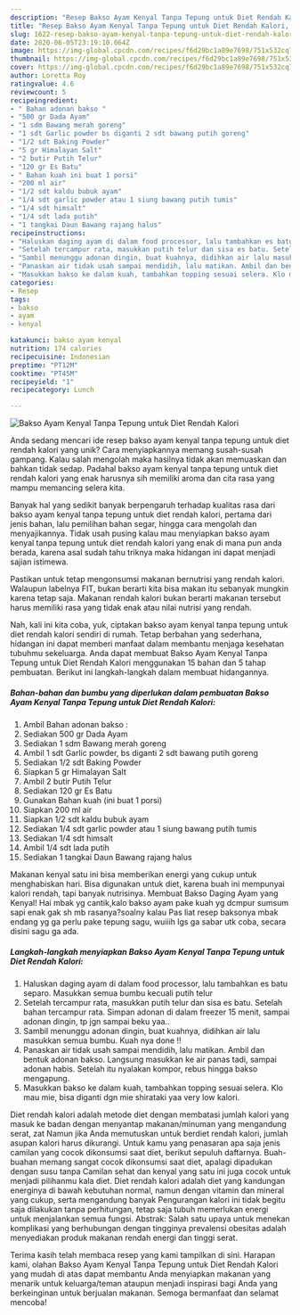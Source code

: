 ```yaml
---
description: "Resep Bakso Ayam Kenyal Tanpa Tepung untuk Diet Rendah Kalori, Menggugah Selera"
title: "Resep Bakso Ayam Kenyal Tanpa Tepung untuk Diet Rendah Kalori, Menggugah Selera"
slug: 1622-resep-bakso-ayam-kenyal-tanpa-tepung-untuk-diet-rendah-kalori-menggugah-selera
date: 2020-06-05T23:19:10.064Z
image: https://img-global.cpcdn.com/recipes/f6d29bc1a89e7698/751x532cq70/bakso-ayam-kenyal-tanpa-tepung-untuk-diet-rendah-kalori-foto-resep-utama.jpg
thumbnail: https://img-global.cpcdn.com/recipes/f6d29bc1a89e7698/751x532cq70/bakso-ayam-kenyal-tanpa-tepung-untuk-diet-rendah-kalori-foto-resep-utama.jpg
cover: https://img-global.cpcdn.com/recipes/f6d29bc1a89e7698/751x532cq70/bakso-ayam-kenyal-tanpa-tepung-untuk-diet-rendah-kalori-foto-resep-utama.jpg
author: Loretta Roy
ratingvalue: 4.6
reviewcount: 5
recipeingredient:
- " Bahan adonan bakso "
- "500 gr Dada Ayam"
- "1 sdm Bawang merah goreng"
- "1 sdt Garlic powder bs diganti 2 sdt bawang putih goreng"
- "1/2 sdt Baking Powder"
- "5 gr Himalayan Salt"
- "2 butir Putih Telur"
- "120 gr Es Batu"
- " Bahan kuah ini buat 1 porsi"
- "200 ml air"
- "1/2 sdt kaldu bubuk ayam"
- "1/4 sdt garlic powder atau 1 siung bawang putih tumis"
- "1/4 sdt himsalt"
- "1/4 sdt lada putih"
- "1 tangkai Daun Bawang rajang halus"
recipeinstructions:
- "Haluskan daging ayam di dalam food processor, lalu tambahkan es batu separo. Masukkan semua bumbu kecuali putih telur"
- "Setelah tercampur rata, masukkan putih telur dan sisa es batu. Setelah bahan tercampur rata. Simpan adonan di dalam freezer 15 menit, sampai adonan dingin, tp jgn sampai beku yaa.."
- "Sambil menunggu adonan dingin, buat kuahnya, didihkan air lalu masukkan semua bumbu. Kuah nya done !!"
- "Panaskan air tidak usah sampai mendidih, lalu matikan. Ambil dan bentuk adonan bakso. Langsung masukkan ke air panas tadi, sampai adonan habis. Setelah itu nyalakan kompor, rebus hingga bakso mengapung."
- "Masukkan bakso ke dalam kuah, tambahkan topping sesuai selera. Klo mau mie, bisa diganti dgn mie shirataki yaa very low kalori."
categories:
- Resep
tags:
- bakso
- ayam
- kenyal

katakunci: bakso ayam kenyal 
nutrition: 174 calories
recipecuisine: Indonesian
preptime: "PT12M"
cooktime: "PT45M"
recipeyield: "1"
recipecategory: Lunch

---
```



![Bakso Ayam Kenyal Tanpa Tepung untuk Diet Rendah Kalori](https://img-global.cpcdn.com/recipes/f6d29bc1a89e7698/751x532cq70/bakso-ayam-kenyal-tanpa-tepung-untuk-diet-rendah-kalori-foto-resep-utama.jpg)

Anda sedang mencari ide resep bakso ayam kenyal tanpa tepung untuk diet rendah kalori yang unik? Cara menyiapkannya memang susah-susah gampang. Kalau salah mengolah maka hasilnya tidak akan memuaskan dan bahkan tidak sedap. Padahal bakso ayam kenyal tanpa tepung untuk diet rendah kalori yang enak harusnya sih memiliki aroma dan cita rasa yang mampu memancing selera kita.

Banyak hal yang sedikit banyak berpengaruh terhadap kualitas rasa dari bakso ayam kenyal tanpa tepung untuk diet rendah kalori, pertama dari jenis bahan, lalu pemilihan bahan segar, hingga cara mengolah dan menyajikannya. Tidak usah pusing kalau mau menyiapkan bakso ayam kenyal tanpa tepung untuk diet rendah kalori yang enak di mana pun anda berada, karena asal sudah tahu triknya maka hidangan ini dapat menjadi sajian istimewa.

Pastikan untuk tetap mengonsumsi makanan bernutrisi yang rendah kalori. Walaupun labelnya FIT, bukan berarti kita bisa makan itu sebanyak mungkin karena tetap saja. Makanan rendah kalori bukan berarti makanan tersebut harus memiliki rasa yang tidak enak atau nilai nutrisi yang rendah.


Nah, kali ini kita coba, yuk, ciptakan bakso ayam kenyal tanpa tepung untuk diet rendah kalori sendiri di rumah. Tetap berbahan yang sederhana, hidangan ini dapat memberi manfaat dalam membantu menjaga kesehatan tubuhmu sekeluarga. Anda dapat membuat Bakso Ayam Kenyal Tanpa Tepung untuk Diet Rendah Kalori menggunakan 15 bahan dan 5 tahap pembuatan. Berikut ini langkah-langkah dalam membuat hidangannya.

<!--inarticleads1-->

##### Bahan-bahan dan bumbu yang diperlukan dalam pembuatan Bakso Ayam Kenyal Tanpa Tepung untuk Diet Rendah Kalori:

1. Ambil  Bahan adonan bakso :
1. Sediakan 500 gr Dada Ayam
1. Sediakan 1 sdm Bawang merah goreng
1. Ambil 1 sdt Garlic powder, bs diganti 2 sdt bawang putih goreng
1. Sediakan 1/2 sdt Baking Powder
1. Siapkan 5 gr Himalayan Salt
1. Ambil 2 butir Putih Telur
1. Sediakan 120 gr Es Batu
1. Gunakan  Bahan kuah (ini buat 1 porsi)
1. Siapkan 200 ml air
1. Siapkan 1/2 sdt kaldu bubuk ayam
1. Sediakan 1/4 sdt garlic powder atau 1 siung bawang putih tumis
1. Sediakan 1/4 sdt himsalt
1. Ambil 1/4 sdt lada putih
1. Sediakan 1 tangkai Daun Bawang rajang halus


Makanan kenyal satu ini bisa memberikan energi yang cukup untuk menghabiskan hari. Bisa digunakan untuk diet, karena buah ini mempunyai kalori rendah, tapi banyak nutrisinya. Membuat Bakso Daging Ayam yang Kenyal! Hai mbak yg cantik,kalo bakso ayam pake kuah yg dcmpur sumsum sapi enak gak sh mb rasanya?soalny kalau Pas liat resep baksonya mbak endang yg ga perlu pake tepung sagu, wuiiih lgs ga sabar utk coba, secara disini sagu ga ada. 

<!--inarticleads2-->

##### Langkah-langkah menyiapkan Bakso Ayam Kenyal Tanpa Tepung untuk Diet Rendah Kalori:

1. Haluskan daging ayam di dalam food processor, lalu tambahkan es batu separo. Masukkan semua bumbu kecuali putih telur
1. Setelah tercampur rata, masukkan putih telur dan sisa es batu. Setelah bahan tercampur rata. Simpan adonan di dalam freezer 15 menit, sampai adonan dingin, tp jgn sampai beku yaa..
1. Sambil menunggu adonan dingin, buat kuahnya, didihkan air lalu masukkan semua bumbu. Kuah nya done !!
1. Panaskan air tidak usah sampai mendidih, lalu matikan. Ambil dan bentuk adonan bakso. Langsung masukkan ke air panas tadi, sampai adonan habis. Setelah itu nyalakan kompor, rebus hingga bakso mengapung.
1. Masukkan bakso ke dalam kuah, tambahkan topping sesuai selera. Klo mau mie, bisa diganti dgn mie shirataki yaa very low kalori.


Diet rendah kalori adalah metode diet dengan membatasi jumlah kalori yang masuk ke badan dengan menyantap makanan/minuman yang mengandung serat, zat Namun jika Anda memutuskan untuk berdiet rendah kalori, jumlah asupan kalori harus dikurangi. Untuk kamu yang penasaran apa saja jenis camilan yang cocok dikonsumsi saat diet, berikut sepuluh daftarnya. Buah-buahan memang sangat cocok dikonsumsi saat diet, apalagi dipadukan dengan susu tanpa Camilan sehat dan kenyal yang satu ini juga cocok untuk menjadi pilihanmu kala diet. Diet rendah kalori adalah diet yang kandungan energinya di bawah kebutuhan normal, namun dengan vitamin dan mineral yang cukup, serta mengandung banyak Pengurangan kalori ini tidak begitu saja dilakukan tanpa perhitungan, tetap saja tubuh memerlukan energi untuk menjalankan semua fungsi. Abstrak: Salah satu upaya untuk menekan komplikasi yang berhubungan dengan tingginya prevalensi obesitas adalah menyediakan produk makanan rendah energi dan tinggi serat. 

Terima kasih telah membaca resep yang kami tampilkan di sini. Harapan kami, olahan Bakso Ayam Kenyal Tanpa Tepung untuk Diet Rendah Kalori yang mudah di atas dapat membantu Anda menyiapkan makanan yang menarik untuk keluarga/teman ataupun menjadi inspirasi bagi Anda yang berkeinginan untuk berjualan makanan. Semoga bermanfaat dan selamat mencoba!
